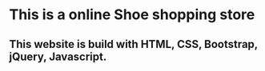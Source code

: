 # This is a online Shoe shopping store

## This website is build with HTML, CSS, Bootstrap, jQuery, Javascript.